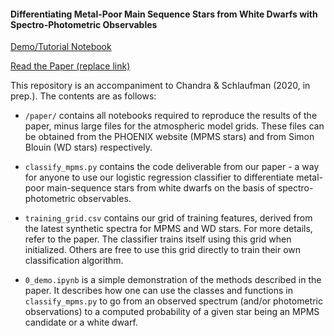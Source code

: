 #### Differentiating Metal-Poor Main Sequence Stars from White Dwarfs with Spectro-Photometric Observables

[Demo/Tutorial Notebook](https://dfm.io/nbview/?url=https%3A%2F%2Fgithub.com%2Fvedantchandra%2Fmpms%2Fblob%2Fmaster%2F0_demo.ipynb)

[Read the Paper (replace link)](vedantchandra.com)

This repository is an accompaniment to Chandra & Schlaufman (2020, in prep.). The contents are as follows:

- `/paper/` contains all notebooks required to reproduce the results of the paper, minus large files for the atmospheric model grids. These files can be obtained from the PHOENIX website (MPMS stars) and from Simon Blouin (WD stars) respectively. 

-  `classify_mpms.py` contains the code deliverable from our paper - a way for anyone to use our logistic regression classifier to differentiate metal-poor main-sequence stars from white dwarfs on the basis of spectro-photometric observables. 

- `training_grid.csv` contains our grid of training features, derived from the latest synthetic spectra for MPMS and WD stars. For more details, refer to the paper. The classifier trains itself using this grid when initialized. Others are free to use this grid directly to train their own classification algorithm. 

- `0_demo.ipynb` is a simple demonstration of the methods described in the paper. It describes how one can use the classes and functions in `classify_mpms.py` to go from an observed spectrum (and/or photometric observations) to a computed probability of a given star being an MPMS candidate or a white dwarf. 
